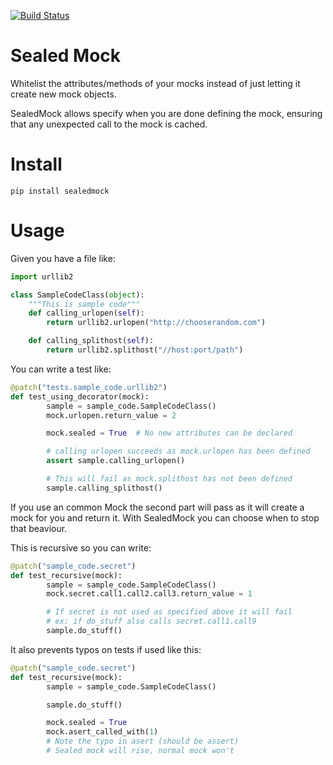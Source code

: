 [![Build Status](https://travis-ci.org/Mariocj89/sealedmock.svg?branch=master)](https://travis-ci.org/Mariocj89/sealedmock)
# Sealed Mock
Whitelist the attributes/methods of your mocks instead of just letting it create new
mock objects.

SealedMock allows specify when you are done defining the mock, ensuring that
any unexpected call to the mock is cached.


# Install
```pip install sealedmock```

# Usage

Given you have a file like:
```python
import urllib2

class SampleCodeClass(object):
    """This is sample code"""
    def calling_urlopen(self):
        return urllib2.urlopen("http://chooserandom.com")

    def calling_splithost(self):
        return urllib2.splithost("//host:port/path")
```

You can write a test like:
```python
@patch("tests.sample_code.urllib2")
def test_using_decorator(mock):
        sample = sample_code.SampleCodeClass()
        mock.urlopen.return_value = 2

        mock.sealed = True  # No new attributes can be declared

        # calling urlopen succeeds as mock.urlopen has been defined
        assert sample.calling_urlopen()

        # This will fail as mock.splithost has not been defined
        sample.calling_splithost()
```

If you use an common Mock the second part will pass as it will create a
mock for you and return it. With SealedMock you can choose when to stop
that beaviour.

This is recursive so you can write:
```python
@patch("sample_code.secret")
def test_recursive(mock):
        sample = sample_code.SampleCodeClass()
        mock.secret.call1.call2.call3.return_value = 1

        # If secret is not used as specified above it will fail
        # ex: if do_stuff also calls secret.call1.call9
        sample.do_stuff()
```


It also prevents typos on tests if used like this:
```python
@patch("sample_code.secret")
def test_recursive(mock):
        sample = sample_code.SampleCodeClass()

        sample.do_stuff()

        mock.sealed = True
        mock.asert_called_with(1)
        # Note the typo in asert (should be assert)
        # Sealed mock will rise, normal mock won't
```
